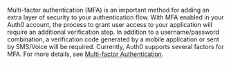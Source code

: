 Multi-factor authentication (MFA) is an important method for adding an extra layer of security to your authentication flow. With MFA enabled in your Auth0 account, the process to grant user access to your application will require an additional verification step. In addition to a username/password combination, a verification code generated by a mobile application or sent by SMS/Voice will be required. Currently, Auth0 supports several factors for MFA. For more details, see <a href="/mfa" target="_blank">Multi-factor Authentication</a>.
